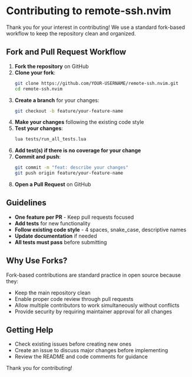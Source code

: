 # Contributing to remote-ssh.nvim

Thank you for your interest in contributing! We use a standard fork-based workflow to keep the repository clean and organized.

## Fork and Pull Request Workflow

1. **Fork the repository** on GitHub
2. **Clone your fork**:
   ```bash
   git clone https://github.com/YOUR-USERNAME/remote-ssh.nvim.git
   cd remote-ssh.nvim
   ```
3. **Create a branch** for your changes:
   ```bash
   git checkout -b feature/your-feature-name
   ```
4. **Make your changes** following the existing code style
5. **Test your changes**:
   ```bash
   lua tests/run_all_tests.lua
   ```
6. **Add test(s) if there is no coverage for your change**
7. **Commit and push**:
   ```bash
   git commit -m "feat: describe your changes"
   git push origin feature/your-feature-name
   ```
8. **Open a Pull Request** on GitHub

## Guidelines

- **One feature per PR** - Keep pull requests focused
- **Add tests** for new functionality
- **Follow existing code style** - 4 spaces, snake_case, descriptive names
- **Update documentation** if needed
- **All tests must pass** before submitting

## Why Use Forks?

Fork-based contributions are standard practice in open source because they:
- Keep the main repository clean
- Enable proper code review through pull requests
- Allow multiple contributors to work simultaneously without conflicts
- Provide security by requiring maintainer approval for all changes

## Getting Help

- Check existing issues before creating new ones
- Create an issue to discuss major changes before implementing
- Review the README and code comments for guidance

Thank you for contributing!
